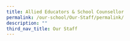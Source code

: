 ```yaml
---
title: Allied Educators & School Counsellor
permalink: /our-school/Our-Staff/permalink/
description: ""
third_nav_title: Our Staff
---
```

